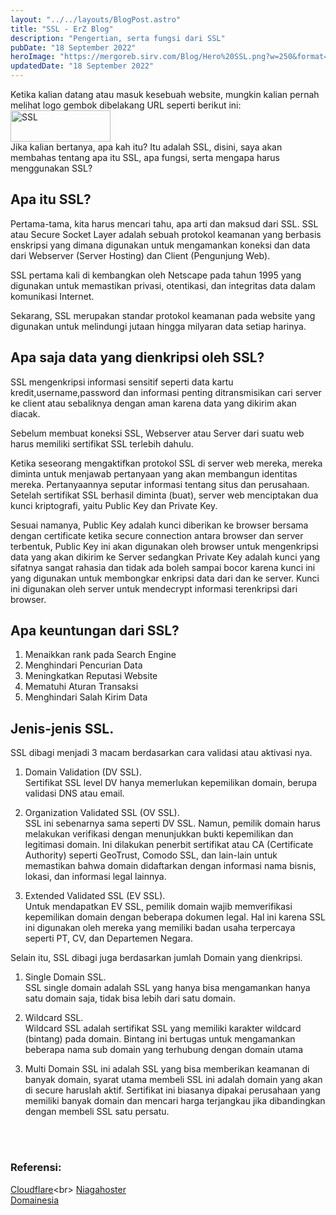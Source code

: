 ```yaml
---
layout: "../../layouts/BlogPost.astro"
title: "SSL - ErZ Blog"
description: "Pengertian, serta fungsi dari SSL"
pubDate: "18 September 2022"
heroImage: "https://mergoreb.sirv.com/Blog/Hero%20SSL.png?w=250&format=webp&q=50"
updatedDate: "18 September 2022"
---
```


Ketika kalian datang atau masuk kesebuah website, mungkin kalian pernah melihat logo gembok dibelakang URL seperti berikut ini:<br> 
<img src="https://mergoreb.sirv.com/Blog/SSL.jpg?format=webp&q=70" width="160" height="50" alt="SSL" /><br>
Jika kalian bertanya, apa kah itu? Itu adalah SSL, disini, saya akan membahas tentang apa itu SSL, apa fungsi, serta mengapa harus menggunakan SSL?

## Apa itu SSL?
Pertama-tama, kita harus mencari tahu, apa arti dan maksud dari SSL. SSL atau Secure Socket Layer adalah sebuah protokol keamanan yang berbasis enskripsi yang dimana digunakan untuk mengamankan koneksi dan data dari Webserver (Server Hosting) dan Client (Pengunjung Web).

SSL pertama kali di kembangkan oleh Netscape pada tahun 1995 yang digunakan untuk memastikan privasi, otentikasi, dan integritas data dalam komunikasi Internet.

Sekarang, SSL merupakan standar protokol keamanan pada website yang digunakan untuk melindungi jutaan hingga milyaran data setiap harinya.

## Apa saja data yang dienkripsi oleh SSL?
SSL mengenkripsi informasi sensitif seperti data kartu kredit,username,password dan informasi penting ditransmisikan cari server ke client atau sebaliknya dengan aman karena data yang dikirim akan diacak.

Sebelum membuat koneksi SSL, Webserver atau Server dari suatu web harus memiliki sertifikat SSL terlebih dahulu.

Ketika seseorang mengaktifkan protokol SSL di server web mereka, mereka diminta untuk menjawab pertanyaan yang akan membangun identitas mereka. Pertanyaannya seputar informasi tentang situs dan perusahaan. Setelah sertifikat SSL berhasil diminta (buat), server web menciptakan dua kunci kriptografi, yaitu Public Key dan Private Key.

Sesuai namanya, Public Key adalah kunci diberikan ke browser bersama dengan certificate ketika secure connection antara browser dan server terbentuk, Public Key ini akan digunakan oleh browser untuk mengenkripsi data yang akan dikirim ke Server sedangkan Private Key adalah kunci yang sifatnya sangat rahasia dan tidak ada boleh sampai bocor karena kunci ini yang digunakan untuk membongkar enkripsi data dari dan ke server. Kunci ini digunakan oleh server untuk mendecrypt informasi terenkripsi dari browser.

## Apa keuntungan dari SSL?
1. Menaikkan rank pada Search Engine
2. Menghindari Pencurian Data
3. Meningkatkan Reputasi Website
4. Mematuhi Aturan Transaksi
5. Menghindari Salah Kirim Data

## Jenis-jenis SSL.
SSL dibagi menjadi 3 macam berdasarkan cara validasi atau aktivasi nya.
1. Domain Validation (DV SSL).<br>
Sertifikat SSL level DV hanya memerlukan kepemilikan domain, berupa validasi DNS atau email.

2. Organization Validated SSL (OV SSL).<br>
SSL ini sebenarnya sama seperti DV SSL. Namun, pemilik domain harus melakukan verifikasi dengan menunjukkan bukti kepemilikan dan legitimasi domain. Ini dilakukan penerbit sertifikat atau CA (Certificate Authority) seperti GeoTrust, Comodo SSL, dan lain-lain untuk memastikan bahwa domain didaftarkan dengan informasi nama bisnis, lokasi, dan informasi legal lainnya.

3. Extended Validated SSL (EV SSL).<br>
Untuk mendapatkan EV SSL, pemilik domain wajib memverifikasi kepemilikan domain dengan beberapa dokumen legal. Hal ini karena SSL ini digunakan oleh mereka yang memiliki badan usaha terpercaya seperti PT, CV, dan Departemen Negara.

Selain itu, SSL dibagi juga berdasarkan jumlah Domain yang dienkripsi.
1. Single Domain SSL.<br>
SSL single domain adalah SSL yang hanya bisa mengamankan hanya satu domain saja, tidak bisa lebih dari satu domain.

2. Wildcard SSL.<br>
Wildcard SSL adalah sertifikat SSL yang memiliki karakter wildcard (bintang) pada domain. Bintang ini bertugas untuk mengamankan beberapa nama sub domain yang terhubung dengan domain utama

3. Multi Domain SSL
ini adalah SSL yang bisa memberikan keamanan di banyak domain, syarat utama membeli SSL ini adalah domain yang akan di secure haruslah aktif. Sertifikat ini biasanya dipakai perusahaan yang memiliki banyak domain dan mencari harga terjangkau jika dibandingkan dengan membeli SSL satu persatu.

<br>
<br>

### Referensi: 
[Cloudflare](https://www.cloudflare.com/learning/ssl/what-is-ssl/#:~:text=SSL%2C%20or%20Secure%20Sockets%20Layer,modern%20TLS%20encryption%20used%20today.)<br>
[Niagahoster](https://www.niagahoster.co.id/blog/apa-itu-ssl/)<br>
[Domainesia](https://www.domainesia.com/panduan/apa-itu-ssl/)